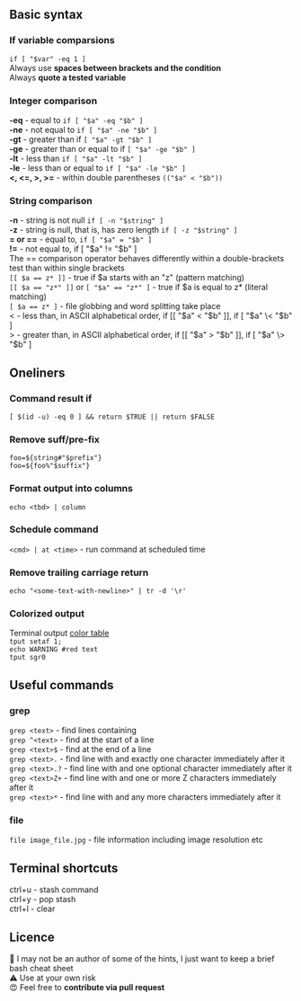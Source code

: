 ## Basic syntax
### If variable comparsions
`if [ "$var" -eq 1 ]`<br>
Always use **spaces between brackets and the condition** <br>
Always **quote a tested variable**<br>

### Integer comparison
**-eq** - equal to `if [ "$a" -eq "$b" ]`<br>
**-ne** - not equal to `if [ "$a" -ne "$b" ]`<br>
**-gt** - greater than if `[ "$a" -gt "$b" ]`<br>
**-ge** - greater than or equal to if `[ "$a" -ge "$b" ]`<br>
**-lt** - less than `if [ "$a" -lt "$b" ]`<br>
**-le** - less than or equal to `if [ "$a" -le "$b" ]`<br>
**<, <=, >, >=**  - within double parentheses `(("$a" < "$b"))`<br>

### String comparison
**-n** - string is not null `if [ -n "$string" ]`<br>
**-z** - string is null, that is, has zero length `if [ -z "$string" ]`<br>
**= or ==** - equal to, `if [ "$a" = "$b" ]`<br>
**!=** - not equal to, if [ "$a" != "$b" ]<br>
The == comparison operator behaves differently within a double-brackets test than within single brackets<br>
`[[ $a == z* ]]`   - true if $a starts with an "z" (pattern matching)<br>
`[[ $a == "z*" ]]` or `[ "$a" == "z*" ]` - true if $a is equal to z* (literal matching)<br>
`[ $a == z* ]` - file globbing and word splitting take place<br>
< - less than, in ASCII alphabetical order, if [[ "$a" < "$b" ]], if [ "$a" \< "$b" ]<br>
\> - greater than, in ASCII alphabetical order, if [[ "$a" > "$b" ]], if [ "$a" \> "$b" ]<br>

## Oneliners
### Command result if
`[ $(id -u) -eq 0 ] && return $TRUE || return $FALSE`
### Remove suff/pre-fix
`foo=${string#"$prefix"}`<br>
`foo=${foo%"$suffix"}`<br>
### Format output into columns
`echo <tbd> | column` 
### Schedule command
`<cmd> | at <time>` - run command at scheduled time
### Remove trailing carriage return
`echo "<some-text-with-newline>" | tr -d '\r'`
### Colorized output
Terminal output [color table](https://unix.stackexchange.com/questions/269077/tput-setaf-color-table-how-to-determine-color-codes)<br>
`tput setaf 1;`<br>
`echo WARNING #red text`<br>
`tput sgr0`
## Useful commands
### grep
`grep <text>` - find lines containing <text><br>
`grep ^<text>` - find <text> at the start of a line<br>
`grep <text>$` - find <text> at the end of a line<br>
`grep <text>.` - find line with <text> and exactly one character immediately after it<br>
`grep <text>.?` - find line with <text> and one optional character immediately after it<br>
`grep <text>Z+` - find line with <text> and one or more Z characters immediately after it<br>
`grep <text>*` - find line with <text> and any more characters immediately after it<br>

### file
`file image_file.jpg` - file information including image resolution etc
## Terminal shortcuts
ctrl+u - stash command<br>
ctrl+y - pop stash<br>
ctrl+l - clear<br>

## Licence
🙈 I may not be an author of some of the hints, I just want to keep a brief bash cheat sheet<br>
⚠️ Use at your own risk<br>
😍 Feel free to **contribute via pull request**<br>

